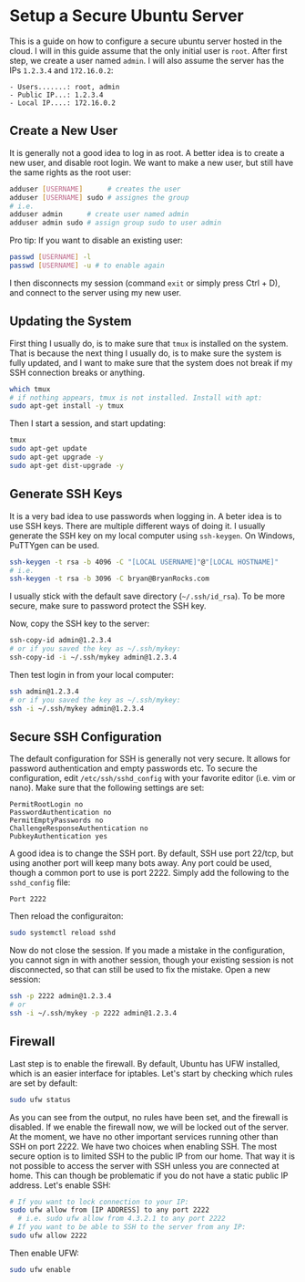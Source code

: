 # Setup a Secure Ubuntu Server

This is a guide on how to configure a secure ubuntu server hosted in the cloud. I will in this guide assume that the only initial user is `root`. After first step, we create a user named `admin`. I will also assume the server has the IPs `1.2.3.4` and `172.16.0.2`:


```
- Users.......: root, admin
- Public IP...: 1.2.3.4
- Local IP....: 172.16.0.2
```

## Create a New User

It is generally not a good idea to log in as root. A better idea is to create a new user, and disable root login. We want to make a new user, but still have the same rights as the root user:

```bash
adduser [USERNAME]      # creates the user
adduser [USERNAME] sudo # assignes the group
# i.e.
adduser admin      # create user named admin
adduser admin sudo # assign group sudo to user admin
```

Pro tip: If you want to disable an existing user:

```bash
passwd [USERNAME] -l
passwd [USERNAME] -u # to enable again
```

I then disconnects my session (command `exit` or simply press Ctrl + D), and connect to the server using my new user.

## Updating the System

First thing I usually do, is to make sure that `tmux` is installed on the system. That is because the next thing I usually do, is to make sure the system is fully updated, and I want to make sure that the system does not break if my SSH connection breaks or anything.

```bash
which tmux
# if nothing appears, tmux is not installed. Install with apt:
sudo apt-get install -y tmux
```

Then I start a session, and start updating:

```bash
tmux
sudo apt-get update
sudo apt-get upgrade -y
sudo apt-get dist-upgrade -y
```

## Generate SSH Keys

It is a very bad idea to use passwords when logging in. A beter idea is to use SSH keys. There are multiple different ways of doing it. I usually generate the SSH key on my local computer using `ssh-keygen`. On Windows, PuTTYgen can be used.

```bash
ssh-keygen -t rsa -b 4096 -C "[LOCAL USERNAME]"@"[LOCAL HOSTNAME]"
# i.e.
ssh-keygen -t rsa -b 3096 -C bryan@BryanRocks.com
```

I usually stick with the default save directory (`~/.ssh/id_rsa`). To be more secure, make sure to password protect the SSH key.

Now, copy the SSH key to the server:

```bash
ssh-copy-id admin@1.2.3.4
# or if you saved the key as ~/.ssh/mykey:
ssh-copy-id -i ~/.ssh/mykey admin@1.2.3.4
```

Then test login in from your local computer:

```bash
ssh admin@1.2.3.4
# or if you saved the key as ~/.ssh/mykey:
ssh -i ~/.ssh/mykey admin@1.2.3.4
```

## Secure SSH Configuration

The default configuration for SSH is generally not very secure. It allows for password authentication and empty passwords etc. To secure the configuration, edit `/etc/ssh/sshd_config` with your favorite editor (i.e. vim or nano). Make sure that the following settings are set:

```
PermitRootLogin no
PasswordAuthentication no
PermitEmptyPasswords no
ChallengeResponseAuthentication no
PubkeyAuthentication yes
```

A good idea is to change the SSH port. By default, SSH use port 22/tcp, but using another port will keep many bots away. Any port could be used, though a common port to use is port 2222. Simply add the following to the `sshd_config` file:

```
Port 2222
```

Then reload the configuraiton:

```bash
sudo systemctl reload sshd
```

Now do not close the session. If you made a mistake in the configuration, you cannot sign in with another session, though your existing session is not disconnected, so that can still be used to fix the mistake. Open a new session:

```bash
ssh -p 2222 admin@1.2.3.4
# or
ssh -i ~/.ssh/mykey -p 2222 admin@1.2.3.4
```

## Firewall

Last step is to enable the firewall. By default, Ubuntu has UFW installed, which is an easier interface for iptables. Let's start by checking which rules are set by default:

```bash
sudo ufw status
```

As you can see from the output, no rules have been set, and the firewall is disabled. If we enable the firewall now, we will be locked out of the server. At the moment, we have no other important services running other than SSH on port 2222. We have two choices when enabling SSH. The most secure option is to limited SSH to the public IP from our home. That way it is not possible to access the server with SSH unless you are connected at home. This can though be problematic if you do not have a static public IP address. Let's enable SSH:

```bash
# If you want to lock connection to your IP:
sudo ufw allow from [IP ADDRESS] to any port 2222
  # i.e. sudo ufw allow from 4.3.2.1 to any port 2222
# If you want to be able to SSH to the server from any IP:
sudo ufw allow 2222
```

Then enable UFW:

```bash
sudo ufw enable
```
